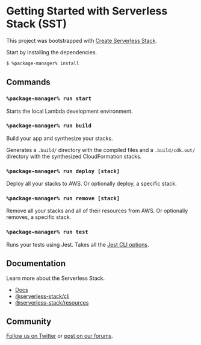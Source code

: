# Getting Started with Serverless Stack (SST)

This project was bootstrapped with [Create Serverless Stack](https://docs.serverless-stack.com/packages/create-serverless-stack).

Start by installing the dependencies.

```bash
$ %package-manager% install
```

## Commands

### `%package-manager% run start`

Starts the local Lambda development environment.

### `%package-manager% run build`

Build your app and synthesize your stacks.

Generates a `.build/` directory with the compiled files and a `.build/cdk.out/` directory with the synthesized CloudFormation stacks.

### `%package-manager% run deploy [stack]`

Deploy all your stacks to AWS. Or optionally deploy, a specific stack.

### `%package-manager% run remove [stack]`

Remove all your stacks and all of their resources from AWS. Or optionally removes, a specific stack.

### `%package-manager% run test`

Runs your tests using Jest. Takes all the [Jest CLI options](https://jestjs.io/docs/en/cli).

## Documentation

Learn more about the Serverless Stack.
- [Docs](https://docs.serverless-stack.com)
- [@serverless-stack/cli](https://docs.serverless-stack.com/packages/cli)
- [@serverless-stack/resources](https://docs.serverless-stack.com/packages/resources)

## Community

[Follow us on Twitter](https://twitter.com/ServerlessStack) or [post on our forums](https://discourse.serverless-stack.com).

